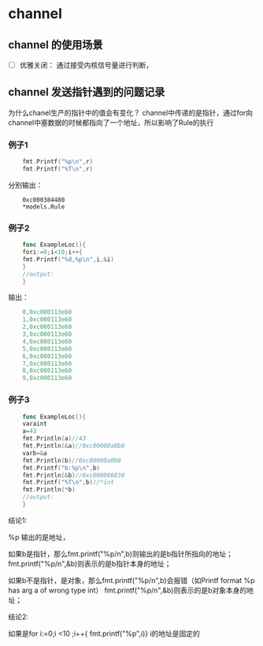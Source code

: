 # channel 

## channel 的使用场景

- [ ] 优雅关闭： 通过接受内核信号量进行判断，




## channel 发送指针遇到的问题记录

为什么chanel生产的指针中的值会有变化？    channel中传递的是指针，通过for向channel中塞数据的时候都指向了一个地址，所以影响了Rule的执行

### 例子1
```go
	fmt.Printf("%p\n",r)  
	fmt.Printf("%T\n",r)
```
分别输出： 
```shell
	0xc000384480
	*models.Rule
```
### 例子2
```go
	func ExampleLoc(){
	fori:=0;i<10;i++{
	fmt.Printf("%d,%p\n",i,&i)
	}
	//output:
	}
```
输出：
```go
	0,0xc000113e60
	1,0xc000113e60
	2,0xc000113e60
	3,0xc000113e60
	4,0xc000113e60
	5,0xc000113e60
	6,0xc000113e60
	7,0xc000113e60
	8,0xc000113e60
	9,0xc000113e60
```
	
### 例子3

```go
	func ExampleLoc(){
	varaint
	a=43
	fmt.Println(a)//43
	fmt.Println(&a)//0xc00000a0b8
	varb=&a
	fmt.Println(b)//0xc00000a0b8
	fmt.Printf("b:%p\n",b)
	fmt.Println(&b)//0xc000006030
	fmt.Printf("%T\n",b)//*int
	fmt.Println(*b)
	//output:
	}
```
	
结论1:  

%p 输出的是地址，

如果b是指针，那么fmt.printf("%p/n",b)则输出的是b指针所指向的地址；   fmt.printf("%p/n",&b)则表示的是b指针本身的地址；

如果b不是指针，是对象，那么fmt.printf("%p/n",b)会报错（如Printf format %p has arg a of wrong type int） fmt.printf("%p/n",&b)则表示的是b对象本身的地址；
	
结论2:
	
如果是for i:=0;i <10 ;i++{ fmt.printf("%p",i)} i的地址是固定的